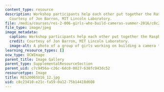 ```yaml
---
content_type: resource
description: Workshop participants help each other put together the Raspberry Pi camera.
  Courtesy of Jon Barron, MIT Lincoln Laboratory.
file: /media/courses/res-2-006-girls-who-build-cameras-summer-2016/c8c23410e21cfa590a1275b14418d608_RES2006SU16_12.jpg
file_type: image/jpeg
image_metadata:
  caption: Workshop participants help each other put together the Raspberry Pi camera.
  credit: Courtesy of Jon Barron, MIT Lincoln Laboratory.
  image-alt: A photo of a group of girls working on building a camera together.
learning_resource_types: []
ocw_type: OCWImage
parent_title: Image Gallery
parent_type: SupplementalResourceSection
parent_uid: c7c9456a-c26c-6dc0-0027-638fc943dc52
resourcetype: Image
title: RES2006SU16_12.jpg
uid: c8c23410-e21c-fa59-0a12-75b14418d608
---
```

